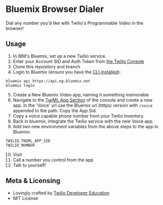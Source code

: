# Bluemix Browser Dialer
Dial any number you'd like with Twilio's Programmable Video in the browser!

## Usage

1. In IBM's Bluemix, set up a new Twilio service.
2. Enter your Account SID and Auth Token from [the Twilio Console](https://twiliocom/console)
3. Clone this repository and branch
4. Login to Bluemix (ensure you have the [CLI installed](https://console.bluemix.net/docs/starters/install_cli.html)):
```
bluemix api https://api.ng.bluemix.net
bluemix login
```
5. Create a New Bluemix Video app, naming it something memorable
6. Navigate to the [TwiML App Section](https://www.twilio.com/console/voice/dev-tools/twiml-apps) of the console and create a new app.  In the 'Voice' url use the Bluemix url (https) version with `/voice` appended to the path.  Copy the App Sid.
7. Copy a voice capable phone number from your Twilio inventory.
8. Back in bluemix, integrate the Twilio service with the new Voice app.
9. Add two new environment variables from the above steps to the app in Bluemix:
```
TWILIO_TWIML_APP_SID
TWILIO_NUMBER
```
10. Visit <URL of Bluemix App>
11. Call a number you control from the app
12. Talk to yourself!

## Meta & Licensing

* Lovingly crafted by [Twilio Developer Education](https://www.twilio.com/docs)
* MIT License